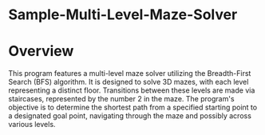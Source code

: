 # Sample-Multi-Level-Maze-Solver
# Overview
This program features a multi-level maze solver utilizing the Breadth-First Search (BFS) algorithm. It is designed to solve 3D mazes, with each level representing a distinct floor. Transitions between these levels are made via staircases, represented by the number 2 in the maze. The program's objective is to determine the shortest path from a specified starting point to a designated goal point, navigating through the maze and possibly across various levels.
